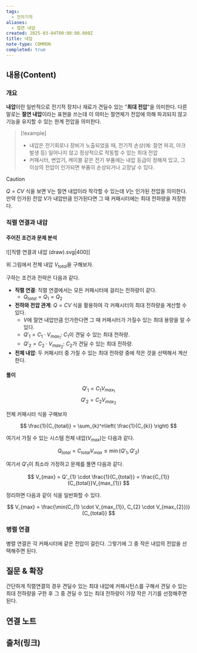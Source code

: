 ```yaml
---
tags:
  - 전자기학
aliases:
  - 절연 내압
created: 2025-03-04T00:00:00.000Z
title: 내압
note-type: COMMON
completed: true
---
```



## 내용(Content)

### 개요

**내압**이란 일반적으로 전기적 장치나 재료가 견딜수 있는 "**최대 전압**"을 의미한다. 다른 말로는 **절연 내압**이라는 표현을 쓰는데 이 의미는 절연체가 전압에 의해 파괴되지 않고 기능을 유지할 수 있는 한계 전압을 의미한다.

>[!example]
>- 내압은 전기회로나 장비가 노출되었을 때, 전기적 손상(예: 절연 파괴, 아크 발생 등) 일어나지 않고 정상적으로 작동할 수 있는 최대 전압
>- 커패시터, 변압기, 케이블 같은 전기 부품에는 내압 등급이 정해져 있고, 그 이상의 전압이 인가되면 부품이 손상되거나 고장날 수 있다.

>[!caution]
>$Q= CV$ 식을 보면 V는 절연 내압이라 착각할 수 있는데 $V$는 인가된 전압을 의미한다. 만약 인가된 전압 $V$가 내압만큼 인가된다면 그 때 커패시터에는 최대 전하량을 저장한다.

### 직렬 연결과 내압

#### 주어진 조건과 문제 분석

![[직렬 연결과 내압 (draw).svg|400]]

위 그림에서 전체 내압 $V_{total}$을 구해보자.

구하는 조건과 전략은 다음과 같다.

- **직렬 연결**: 직렬 연결에서는 모든 커패시터에 걸리는 전하량이 같다.
	- $Q_{total} = Q_{1} = Q_{2}$
- **전하와 전압 관계**: $Q = CV$ 식을 활용하여 각 커패시터의 최대 전하량을 계산할 수 있다.
	- $V$에 절연 내압만큼 인가한다면 그 때 커패시터가 가질수 있는 최대 용량을 알 수 있다.
	- $Q'_{1} = C_{1} \cdot V_{max_{1}}$: $C_{1}$이 견딜 수 있는 최대 전하량.
	- $Q'_{2} = C_{2} \cdot V_{max_{2}}$: $C_{2}$가 견딜 수 있는 최대 전하량.
- **전체 내압**: 두 커패시터 중 가질 수 있는 최대 전하량 중에 작은 것을 선택해서 계산한다.

#### 풀이


$$
Q'_{1} = C_{1}V_{max_{1}}
$$
$$
Q'_{2} = C_{2}V_{max_{2}}
$$

전체 커패시터 식을 구해보자

$$
\frac{1}{C_{total}} = \sum_{k}^n\left( \frac{1}{C_{k}} \right)
$$

여기서 가질 수 있는 시스템 전체 내압($V_{max}$)는 다음과 같다.

$$
Q_{total} = C_{total}V_{max} \leq \min (Q'_{1}, Q'_{2})
$$

여기서 $Q'_{1}$이 최소라 가정하고 문제를 풀면 다음과 같다.

$$
V_{max} = Q'_{1} \cdot \frac{1}{C_{total}} = \frac{C_{1}}{C_{total}}V_{max_{1}}
$$


정리하면 다음과 같이 식을 일반화할 수 있다.


$$
V_{max} = \frac{\min(C_{1} \cdot V_{max_{1}}, C_{2} \cdot V_{max_{2}})}{C_{total}}
$$
### 병렬 연결

병렬 연결은 각 커패시터에 같은 전압이 걸린다. 그렇기에 그 중 작은 내압의 전압을 선택해주면 된다.

## 질문 & 확장

간단하게 직렬연결의 경우 견딜수 있는 최대 내압에 커패시턴스를 구해서 견딜 수 있는 최대 전하량을 구한 후 그 중 견딜 수 있는 최대 전하량이 가장 작은 기기를 선정해주면 된다.
## 연결 노트

## 출처(링크)





